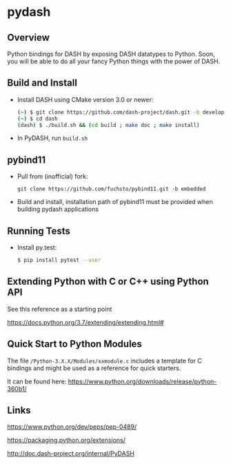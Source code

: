 # pydash

## Overview

Python bindings for DASH by exposing DASH datatypes to Python.
Soon, you will be able to do all your fancy Python things with the power
of DASH. 

## Build and Install

- Install DASH using CMake version 3.0 or newer:

    ~~~bash
    (~) $ git clone https://github.com/dash-project/dash.git -b development ./dash
    (~) $ cd dash
    (dash) $ ./build.sh && (cd build ; make doc ; make install)
    ~~~

- In PyDASH, run `build.sh`

## pybind11

- Pull from (inofficial) fork: 

      git clone https://github.com/fuchsto/pybind11.git -b embedded

- Build and install, installation path of pybind11 must be provided
  when building pydash applications

## Running Tests

- Install py.test:

    ~~~bash
    $ pip install pytest --user
    ~~~

## Extending Python with C or C++ using Python API 

See this reference as a starting point

<https://docs.python.org/3.7/extending/extending.html#>


## Quick Start to  Python  Modules

The file `/Python-3.X.X/Modules/xxmodule.c` includes a template for C
bindings and might be used as a reference for quick starters.

It can be found  here: <https://www.python.org/downloads/release/python-360b1/>


## Links

<https://www.python.org/dev/peps/pep-0489/>

<https://packaging.python.org/extensions/>

<http://doc.dash-project.org/internal/PyDASH>

